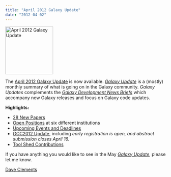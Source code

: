 ```yaml
---
title: "April 2012 Galaxy Update"
date: "2012-04-02"
---
```

<div class='right'><a href='/galaxy-updates/2012-04/'><img src="/src/images/logos/GalaxyUpdate200.png" alt="April 2012 Galaxy Update" width=150 /></a></div>

The [April 2012 Galaxy Update](/galaxy-updates/2012-04/) is now available.  *[Galaxy Update](/galaxy-updates/)* is a (mostly) monthly summary of what is going on in the Galaxy community.  *Galaxy Updates* complements the *[Galaxy Development News Briefs](/docs/)* which accompany new Galaxy releases and focus on Galaxy code updates.

**Highlights:**

* [28 New Papers](/galaxy-updates/2012-03/#new-papers)
* [Open Positions](/galaxy-updates/2012-03/#whos-hiring) at six different institutions
* [Upcoming Events and Deadlines](/galaxy-updates/2012-03/#upcoming-events-and-deadlines)
* [GCC2012 Update](/galaxy-updates/2012-03/#gcc2012-update), including *early registration is open, and abstract submission closes April 16.*
* [Tool Shed Contributions](/galaxy-updates/2012-03/#toolshed-contributions)

If you have anything you would like to see in the May *[Galaxy Update](/galaxy-updates/)*, please let me know.

[Dave Clements](/people/dave-clements/)
